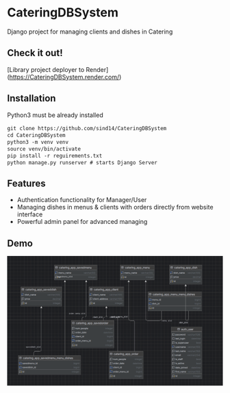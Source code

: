 # CateringDBSystem

Django project for managing clients and dishes in Catering

## Check it out!

[Library project deployer to Render] (https://CateringDBSystem.render.com/)

## Installation

Python3 must be already installed 

```shell
git clone https://github.com/sind14/CateringDBSystem
cd CateringDBSystem
python3 -m venv venv 
source venv/bin/activate
pip install -r reguirements.txt 
python manage.py runserver # starts Django Server 
```

## Features 

* Authentication functionality for Manager/User 
* Managing dishes in menus & clients with orders directly from website interface 
* Powerful admin panel for advanced managing

## Demo

![Website Diagram](diagram.png)